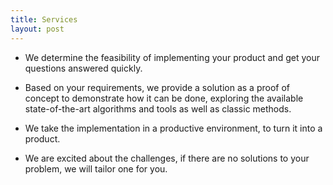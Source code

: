 ```yaml
---
title: Services
layout: post
---
```



- We determine the feasibility of implementing your product and get your questions answered quickly.

- Based on your requirements, we provide a solution as a proof of concept to demonstrate how it can be done, exploring the available state-of-the-art algorithms and tools as well as classic methods.

- We take the implementation in a productive environment, to turn it into a product.

- We are excited about the challenges, if there are no solutions to your problem, we will tailor one for you.
